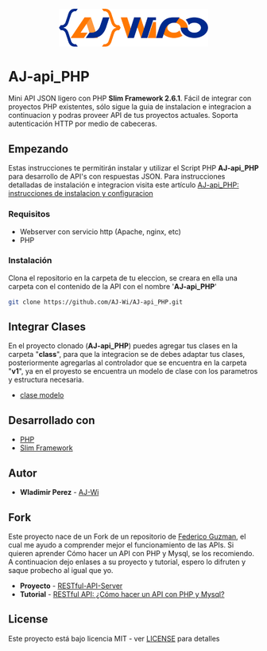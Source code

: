 <p align="center">
    <img src="https://github.com/AJ-Wi/AJ-Wi/blob/main/assets/logo_horizontal.png" width="300" title="images">
</p>

# AJ-api_PHP

Mini API JSON ligero con PHP **Slim Framework 2.6.1**. Fácil de integrar con proyectos PHP existentes, sólo sigue la guia de instalacion e integracion a continuacion y podras proveer API de tus proyectos actuales. Soporta autenticación HTTP por medio de cabeceras.

## Empezando

Estas instrucciones te permitirán instalar y utilizar el Script PHP **AJ-api_PHP** para desarrollo de API's con respuestas JSON. Para instrucciones detalladas de instalación e integracion visita este artículo [AJ-api_PHP: instrucciones de instalacion y configuracion](http://)

### Requisitos

- Webserver con servicio http (Apache, nginx, etc)
- PHP

### Instalación

Clona el repositorio en la carpeta de tu eleccion, se creara en ella una carpeta con el contenido de la API con el nombre '**AJ-api_PHP**'

```bash
git clone https://github.com/AJ-Wi/AJ-api_PHP.git
```

## Integrar Clases

En el proyecto clonado (**AJ-api_PHP**) puedes agregar tus clases en la carpeta "**class**", para que la integracion se de debes adaptar tus clases, posteriormente agregarlas al controlador que se encuentra en la carpeta "**v1**", ya en el proyesto se encuentra un modelo de clase con los parametros y estructura necesaria.

- [clase modelo](https://github.com/AJ-Wi/AJ-api_PHP/blob/master/class/DaBalones.php)

## Desarrollado con

- [PHP](http://php.net)
- [Slim Framework](https://github.com/slimphp/Slim)

## Autor

- **Wladimir Perez** - [AJ-Wi](http://github.com/AJ-Wi)

## Fork

Este proyecto nace de un Fork de un repositorio de [Federico Guzman](http://about.me/federicoguzman),
el cual me ayudo a comprender mejor el funcionamiento de las APIs. Si quieren aprender Cómo hacer un
API con PHP y Mysql, se los recomiendo.
A continuacion dejo enlases a su proyecto y tutorial, espero lo difruten y saque probecho al igual que yo.

- **Proyecto** - [RESTful-API-Server](https://github.com/weblantropia/RESTful-API-Server)
- **Tutorial** - [RESTful API: ¿Cómo hacer un API con PHP y Mysql?](http://www.weblantropia.com/2016/08/30/restful-api-api-php-mysql/)

## License

Este proyecto está bajo licencia MIT - ver [LICENSE](https://github.com/AJ-Wi/AJ-api-PHP/blob/master/LICENSE) para detalles
